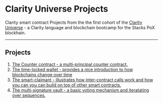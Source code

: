 # Clarity Universe Projects

Clarity smart contract Projects from the the first cohort of the [Clarity Universe](https://stacks.org/clarity-universe) - a Clarity language and blockchain bootcamp for the Stacks PoX blockhain.

___
## Projects
1. [The Counter contract - a multi-principal counter contract.](https://github.com/Sajakhtar/clarity-universe/tree/main/projects/counter)
1. [The time-locked wallet - provides a nice introduction to how blockchains change over time]()
1. [The smart-claimant - illustrates how inter-contract calls work and how you can you can build on top of other smart contracts.]()
1. [The multi-signature vault - a basic voting mechanism and iteratating over sequences.]()

